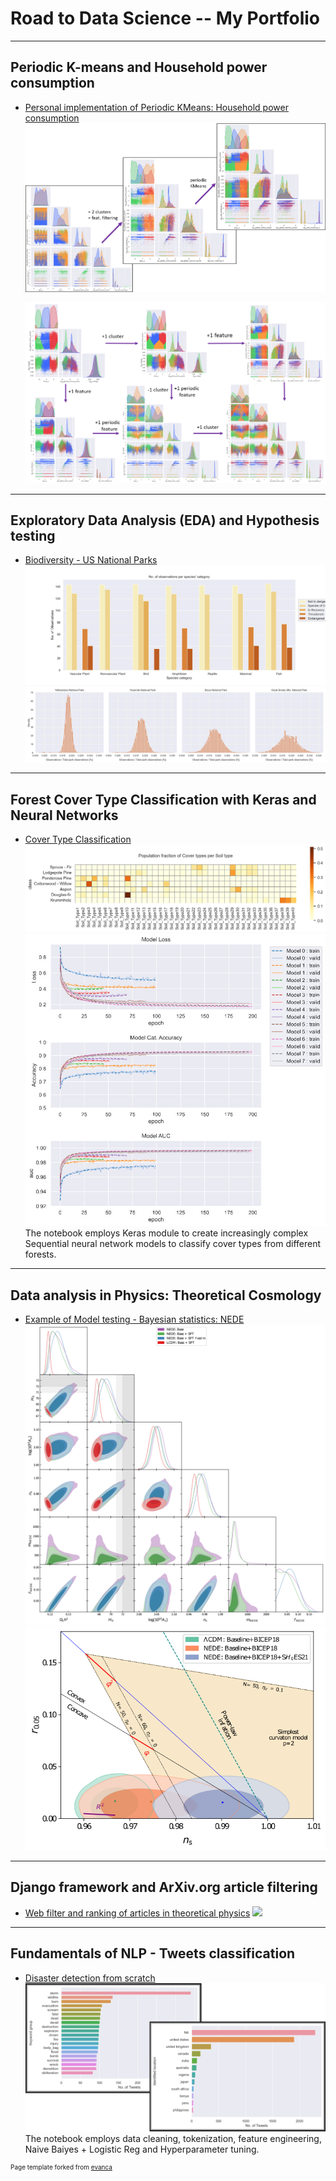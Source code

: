 # Road to Data Science -- My Portfolio

---

## Periodic K-means and Household power consumption

- [Personal implementation of Periodic KMeans: Household power consumption](https://github.com/juan-s-cruz/DS-portfolio/blob/main/household_power%20clustering/household_power-KMeans-scikit.ipynb)
  <img src="images/household_power/portfolio1.png?raw=true"/>

  <img src="images/household_power/portfolio2.png?raw=true"/>

---

## Exploratory Data Analysis (EDA) and Hypothesis testing

- [Biodiversity - US National Parks](https://github.com/juan-s-cruz/DS-portfolio/blob/main/biodiversity/biodiversity.ipynb)
  <img src="images/biodiversity/bioDemo1.jpg?raw=true"/>
  <img src="images/biodiversity/bioDemo2.jpg?raw=true"/>

---

## Forest Cover Type Classification with Keras and Neural Networks

- [Cover Type Classification](https://github.com/juan-s-cruz/DS-portfolio/blob/main/cover_types_DeepLearning/CoverType-classification.ipynb)
  <img src="images/cover_types_classif/soiltypes.png?raw=true"/>
  <img src="images/cover_types_classif/model_comp.jpeg?raw=true"/>
  The notebook employs Keras module to create increasingly complex Sequential neural network models to classify cover types from different forests.

---

## Data analysis in Physics: Theoretical Cosmology

- [Example of Model testing - Bayesian statistics: NEDE](https://doi.org/10.1088/1475-7516/2023/02/041)
  <img src="images/hubbleTensionS8article/sample_triangle_bayes.png?raw=true"/>
  <img src="images/hubbleTensionS8article/r_ns_plot.png?raw=true"/>

---

## Django framework and ArXiv.org article filtering

- [Web filter and ranking of articles in theoretical physics](https://github.com/juan-s-cruz/arxivFilterX)
  <img src="images/arxivFilterDjango/webFilterCombined.png?raw=true"/>

---

## Fundamentals of NLP - Tweets classification

- [Disaster detection from scratch](https://www.kaggle.com/code/juansroadtodata/twitting-disasters)
  <img src="images/twittingDisasters/thumbnailTweets.png?raw=true"/>
  The notebook employs data cleaning, tokenization, feature engineering, Naive Baiyes + Logistic Reg and Hyperparameter tuning.
  

<p style="font-size:10px">Page template forked from <a href="https://github.com/evanca/quick-portfolio">evanca</a></p>
<!-- Remove above link if you don't want to attribute -->
